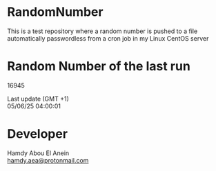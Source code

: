# RandomNumber    
This is a test repository where a random number is pushed to a file automatically passwordless from a cron job in my Linux CentOS server    
# Random Number of the last run   
16945
      
Last update (GMT +1)    
05/06/25 04:00:01
# Developer    
Hamdy Abou El Anein   
hamdy.aea@protonmail.com
